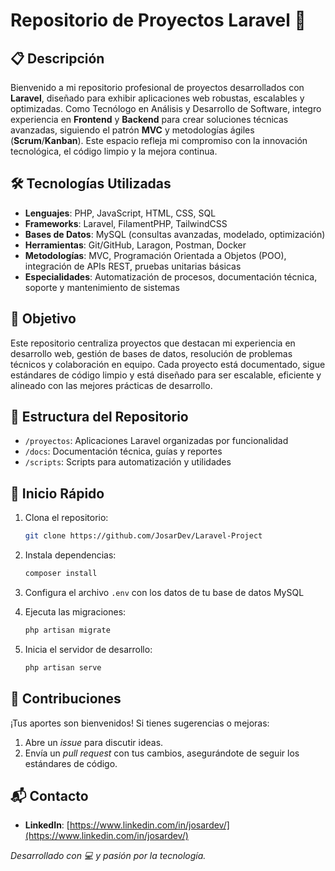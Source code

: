 # Repositorio de Proyectos Laravel 🚀

## 📋 Descripción

Bienvenido a mi repositorio profesional de proyectos desarrollados con **Laravel**, diseñado para exhibir aplicaciones web robustas, escalables y optimizadas. Como Tecnólogo en Análisis y Desarrollo de Software, integro experiencia en **Frontend** y **Backend** para crear soluciones técnicas avanzadas, siguiendo el patrón **MVC** y metodologías ágiles (**Scrum**/**Kanban**). Este espacio refleja mi compromiso con la innovación tecnológica, el código limpio y la mejora continua.

## 🛠️ Tecnologías Utilizadas

- **Lenguajes**: PHP, JavaScript, HTML, CSS, SQL
- **Frameworks**: Laravel, FilamentPHP, TailwindCSS
- **Bases de Datos**: MySQL (consultas avanzadas, modelado, optimización)
- **Herramientas**: Git/GitHub, Laragon, Postman, Docker
- **Metodologías**: MVC, Programación Orientada a Objetos (POO), integración de APIs REST, pruebas unitarias básicas
- **Especialidades**: Automatización de procesos, documentación técnica, soporte y mantenimiento de sistemas

## 🎯 Objetivo

Este repositorio centraliza proyectos que destacan mi experiencia en desarrollo web, gestión de bases de datos, resolución de problemas técnicos y colaboración en equipo. Cada proyecto está documentado, sigue estándares de código limpio y está diseñado para ser escalable, eficiente y alineado con las mejores prácticas de desarrollo.

## 📂 Estructura del Repositorio

- `/proyectos`: Aplicaciones Laravel organizadas por funcionalidad
- `/docs`: Documentación técnica, guías y reportes
- `/scripts`: Scripts para automatización y utilidades

## 🚀 Inicio Rápido

1. Clona el repositorio:

   ```bash
   git clone https://github.com/JosarDev/Laravel-Project
   ```

2. Instala dependencias:

   ```bash
   composer install
   ```

3. Configura el archivo `.env` con los datos de tu base de datos MySQL

4. Ejecuta las migraciones:

   ```bash
   php artisan migrate
   ```

5. Inicia el servidor de desarrollo:

   ```bash
   php artisan serve
   ```

## 🤝 Contribuciones

¡Tus aportes son bienvenidos! Si tienes sugerencias o mejoras:

1. Abre un *issue* para discutir ideas.
2. Envía un *pull request* con tus cambios, asegurándote de seguir los estándares de código.

## 📬 Contacto

- **LinkedIn**: [https://www.linkedin.com/in/josardev/](https://www.linkedin.com/in/josardev/)

*Desarrollado con 💻 y pasión por la tecnología.*
